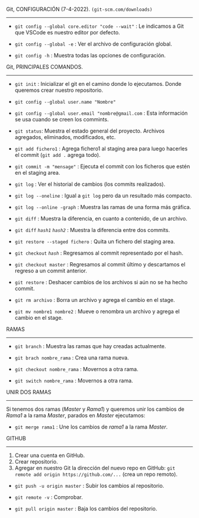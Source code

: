 Git, CONFIGURACIÓN (7-4-2022).
`(git-scm.com/downloads)`
___
* `git config --global core.editor "code --wait"` :  Le indicamos a Git que VSCode es nuestro editor por defecto.

* `git config --global -e` : Ver el archivo de configuración global.

* `git config -h` : Muestra todas las opciones de configuración.

Git, PRINCIPALES COMANDOS.
___
* `git init` : Inicializar el git en el camino donde lo ejecutamos. Donde queremos crear nuestro repositorio.

* `git config --global user.name "Nombre"`
* `git config --global user.email "nombre@gmail.com` : Esta información se usa cuando se creen los commints.

* `git status`: Muestra el estado general del proyecto. Archivos agregados, eliminados, modificados, etc.

* `git add fichero1` : Agrega fichero1 al staging area para luego hacerles el commit (`git add .` agrega todo). 

* `git commit -m "mensage"` : Ejecuta el commit con los ficheros que estén en el staging area.

* `git log` : Ver el historial de cambios (los commits realizados).

* `git log --oneline` : Igual a `git log` pero da un resultado más compacto.

* `git log --online -graph` : Muestra las ramas de una forma más gráfica.

* `git diff` : Muestra la diferencia, en cuanto a contenido, de un archivo.

* `git diff` *`hash1`* *`hash2`* : Muestra la diferencia entre dos commits.

* `git restore --staged fichero` : Quita un fichero del staging area.

* `git checkout` *`hash`* : Regresamos al commit representado por el hash.

* `git checkout master` : Regresamos al commit último y descartamos el regreso a un commit anterior.

* `git restore` : Deshacer cambios de los archivos si aún no se ha hecho commit.

* `git rm archivo` : Borra un archivo y agrega el cambio en el stage.

* `git mv nombre1 nombre2` : Mueve o renombra un archivo y agrega el cambio en el stage.


RAMAS
___

* `git branch` : Muestra las ramas que hay creadas actualmente.

* `git brach nombre_rama` : Crea una rama nueva.

* `git checkout nombre_rama` : Movernos a otra rama.

* `git switch nombre_rama` : Movernos a otra rama.

UNIR DOS RAMAS
___

Si tenemos dos ramas (*Master* y *Rama1*) y queremos unir los cambios de *Rama1* a la rama *Master*, parados en *Master* ejecutamos:
* `git merge rama1` : Une los cambios de *rama1* a la rama *Master*.

GITHUB
___
1. Crear una cuenta en GitHub.
2. Crear repositorio.
3. Agregar en nuestro Git la dirección del nuevo repo en GitHub: `git remote add origin https://github.com/...` (crea un repo remoto).

* `git push -u origin master` : Subir los cambios al repositorio.

* `git remote -v` : Comprobar.

* `git pull origin master` : Baja los cambios del repositorio.



